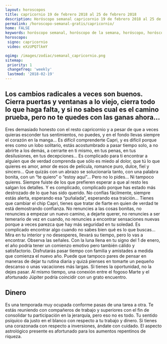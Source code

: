 ```yaml
---
layout: horoscopos
title: capricornio 19 de febrero 2018 al 25 de febrero 2018 
description: Horóscopo semanal capricornio 19 de febrero 2018 al 25 de febrero 2018. Los cambios radicales a veces son buenos. Cierra puertas y ventanas a lo viejo, cierra todo lo que haga falta, y si no sabes cual es el camino prueba, pero no te quedes con las ganas ahora…
permalink: /horoscopo-semanal-gratis/capricornio/
home: FALSE
keywords: horóscopo semanal, horóscopo de la semana, horóscopo, horóscopo gratis,horóscopos, horóscopo esperanza gracia, horoscopos capricornio la semana, horóscopos gratis, Tarot, Astrologia, Zodíaco, capricornio, horoscopo gratis, semanal
horoscopo:
 signo: capricornio
 video: eXzUPQ7lkmY

ogimg: /images/zodiac/semanal_capricornio.png
sitemap:
 priority: 1
 changefreq: 'weekly'
 lastmod: '2018-02-19'
---
```




## Los cambios radicales a veces son buenos. Cierra puertas y ventanas a lo viejo, cierra todo lo que haga falta, y si no sabes cual es el camino prueba, pero no te quedes con las ganas ahora…

Eres demasiado honesto con el resto capricornio y a pesar de que a veces quieras esconder tus sentimientos, no puedes, y en el fondo llevas siempre el corazón en la manga… Es difícil comprenderte Capri, y es difícil porque eres como un lobo solitario, estás acostumbrado a pasar tiempo solo, a no abrirte a los demás, a cerrarte en ti mismo, en tus penas, en tus desilusiones, en tus decepciones… Es complicado para ti encontrar a alguien que de verdad comprenda que sólo es miedo al dolor, que tú lo que quieres es amor, amor de esos de película, romance puro, dulce, fiel y sincero… Que quizás con un abrazo se solucionaría tanto, con una palabra bonita, con un “te quiero” o “estoy aquí”… Pero no lo pides… Ni tampoco quieres. Siempre fuiste de los que prefieren esperar a que al resto les salgan los detalles. Y es complicado, complicado porque has estado más destrozado de lo que has sido querido. No confías fácilmente, siempre estás alerta, esperando esa “puñalada”, esperando esa traición… Tienes que cambiar el chip Capri, tienes que tratar de fiarte en quien de verdad te está demostrando confianza. No renuncies a las cosas bonitas, no renuncies a empezar un nuevo camino, a dejarte querer, no renuncies a ser temerario de vez en cuando, no renuncies a encontrar sensaciones nuevas porque a veces parezca que hay más seguridad en tu soledad. Es complicado encontrar algo cuando no sabes bien qué es lo que buscas… Mira en tu interior y no desesperes, llevará su tiempo, pero lo vas a encontrar. Observa las señales.
Con la luna llena en tu signo del 1 de enero, el año podría tener un comienzo emotivo pero también cálido y satisfactorio. Disfrutarás pasar tiempo con familia y amistades a medida que comienza el nuevo año. Puede que tampoco pares de pensar en maneras de dejar tu rutina diaria y quizá pienses en tomarte un pequeño descanso o unas vacaciones más largas. Si tienes la oportunidad, no la dejes pasar. Al mismo tiempo, una conexión entre el fogoso Marte y el afortunado Júpiter podría coincidir con un grato encuentro.

## Dinero

Es una temporada muy ocupada conforme pasas de una tarea a otra. Te estás reuniendo con compañeros de trabajo y superiores con el fin de consolidar tu participación en la jerarquía, pero eso no es todo. Tu sentido psíquico da justo en el blanco con respecto a tu trabajo y dinero. Si tienes una corazonada con respecto a inversiones, ándate con cuidado. El aspecto astrológico presente es afortunado para los aumentos repentinos de riqueza.